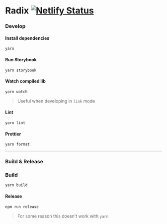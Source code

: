 # Radix [![Netlify Status](https://api.netlify.com/api/v1/badges/dbf81c7a-a398-4474-963f-eb0db8b1b94e/deploy-status)](https://app.netlify.com/sites/radix/deploys)

### Develop

#### Install dependencies

```
yarn
```

#### Run Storybook

```
yarn storybook
```

#### Watch compiled lib

```
yarn watch
```

> Useful when developing in `link` mode

#### Lint

```
yarn lint
```

#### Prettier

```
yarn format
```

---

### Build & Release

### Build

```
yarn build
```

#### Release

```
npm run release
```

> For some reason this doesn't work with `yarn`

